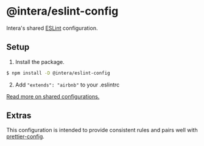 # @intera/eslint-config

Intera's shared [ESLint](https://eslint.org/) configuration.

## Setup

1. Install the package.
```sh
$ npm install -D @intera/eslint-config
```

2. Add `"extends": "airbnb"` to your .eslintrc

[Read more on shared configurations.](https://eslint.org/docs/user-guide/configuring/#extending-configuration-files)

## Extras

This configuration is intended to provide consistent rules and pairs well with [prettier-config](https://github.com/by-intera/prettier-config).